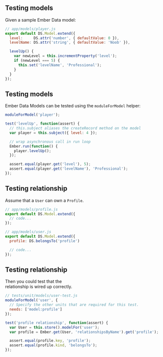 ## Testing models

Given a sample Ember Data model:

```javascript
// app/models/player.js
export default DS.Model.extend({
  level:     DS.attr('number', { defaultValue: 0 }),
  levelName: DS.attr('string', { defaultValue: 'Noob' }),

  levelUp() {
    var newLevel = this.incrementProperty('level');
    if (newLevel === 5) {
      this.set('levelName', 'Professional');
    }
  }
});
```


## Testing models

Ember Data Models can be tested using the `moduleForModel` helper:

```javascript
moduleForModel('player');

test('levelUp', function(assert) {
  // this.subject aliases the createRecord method on the model
  var player = this.subject({ level: 4 });

  // wrap asynchronous call in run loop
  Ember.run(function() {
    player.levelUp();
  });

  assert.equal(player.get('level'), 5);
  assert.equal(player.get('levelName'), 'Professional');
});
```


## Testing relationship

Assume that a `User` can own a `Profile`.

```javascript
// app/models/profile.js
export default DS.Model.extend({
  // code...
});
```

```javascript
// app/models/user.js
export default DS.Model.extend({
  profile: DS.belongsTo('profile')

  // code...
});
```


## Testing relationship

Then you could test that the<br>relationship is wired up correctly.

```javascript
// tests/unit/models/user-test.js
moduleForModel('user', {
  // Specify the other units that are required for this test.
  needs: ['model:profile']
});

test('profile relationship', function(assert) {
  var User = this.store().modelFor('user');
  var profile = Ember.get(User, 'relationshipsByName').get('profile');

  assert.equal(profile.key, 'profile');
  assert.equal(profile.kind, 'belongsTo');
});
```
